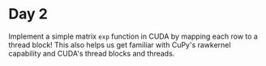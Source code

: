 # Day 2

Implement a simple matrix `exp` function in CUDA by mapping each row to a thread block! This also helps us get familiar with CuPy's rawkernel capability and CUDA's thread blocks and threads. 
